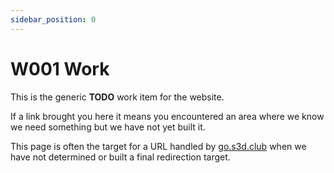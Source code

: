 ```yaml
---
sidebar_position: 0
---
```

# W001 Work
This is the generic **TODO** work item for the website.

If a link brought you here it means you encountered an area where we know we
need something but we have not yet built it.

This page is often the target for a URL handled by
[go.s3d.club](https://go.s3d.club/go) when we have not determined or built a
final redirection target.
